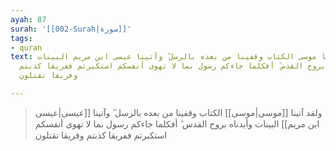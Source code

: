 ```yaml
---
ayah: 87
surah: '[[002-Surah|سورة]]'
tags:
- quran
text: ولقد آتينا موسى الكتاب وقفينا من بعده بالرسل ۖ وآتينا عيسى ابن مريم البينات
  وأيدناه بروح القدس ۗ أفكلما جاءكم رسول بما لا تهوى أنفسكم استكبرتم ففريقا كذبتم
  وفريقا تقتلون

---
```

> ولقد آتينا [[موسى|موسى]] الكتاب وقفينا من بعده بالرسل ۖ وآتينا [[عيسى|عيسى ابن مريم]] البينات وأيدناه بروح القدس ۗ أفكلما جاءكم رسول بما لا تهوى أنفسكم استكبرتم ففريقا كذبتم وفريقا تقتلون
